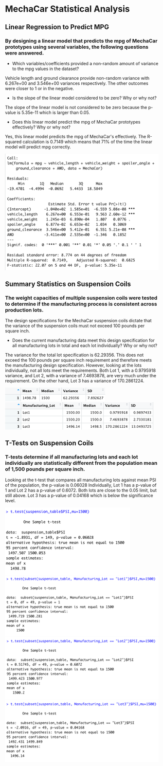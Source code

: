 # MechaCar Statistical Analysis

## Linear Regression to Predict MPG
### By designing a linear model that predicts the mpg of MechaCar prototypes using several variables, the following questions were answered.

* Which variables/coefficients provided a non-random amount of variance to the mpg values in the dataset?

Vehicle length and ground clearance provide non-random variance with 6.267e+00 and 3.546e+00 variances respectively. The other outcomes were closer to 1 or in the negative.

* Is the slope of the linear model considered to be zero? Why or why not?

The slope of the linear model is not considered to be zero because the p-value is 5.35e-11 which is larger than 0.05.

* Does this linear model predict the mpg of MechaCar prototypes effectively? Why or why not?

Yes, this linear model predicts the mpg of MechaCar's effectively. The R-squared calculation is 0.7149 which means that 71% of the time the linear model will predict mpg correctly.

![mpg_prediction.png](images/mpg_prediction.png)

## Summary Statistics on Suspension Coils
### The weight capacities of multiple suspension coils were tested to determine if the manufacturing process is consistent across production lots. 

The design specifications for the MechaCar suspension coils dictate that the variance of the suspension coils must not exceed 100 pounds per square inch.

* Does the current manufacturing data meet this design specification for all manufacturing lots in total and each lot individually? Why or why not?

The variance for the total lot specification is 62.29356. This does not exceed the 100 pounds per square inch requirement and therefore meets the manufacturing design specification. However, looking at the lots individually, not all lots meet the requirements. Both Lot 1, with a 0.9795918 variance, and Lot 2, with a variance of 7.4693878, are very much under the requirement. On the other hand, Lot 3 has a variance of 170.2861224.

![total_summary.png](images/total_summary.png)
![lot_summary.png](images/lot_summary.png)

## T-Tests on Suspension Coils
### T-tests determine if all manufacturing lots and each lot individually are statistically different from the population mean of 1,500 pounds per square inch.

Looking at the t-test that compares all manufacturing lots against mean PSI of the population, the p-value is 0.06028 Individually, Lot 1 has a p-value of 1 and Lot 2 has a p-value of 0.6072. Both lots are close to the 0.05 limit, but still above. Lot 3 has a p-value of 0.04168 which is below the significance level.

![t_test_all.png](images/t_test_all.png)
![t_test_lot1.png](images/t_test_lot1.png)
![t_test_lot2.png](images/t_test_lot2.png)
![t_test_lot3.png](images/t_test_lot3.png)